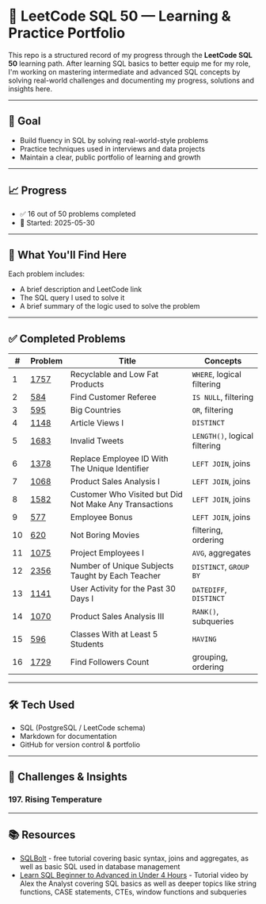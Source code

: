 # 🧠 LeetCode SQL 50 — Learning & Practice Portfolio

This repo is a structured record of my progress through the **LeetCode SQL 50** learning path. After learning SQL basics to better equip me for my role, I'm working on mastering intermediate and advanced SQL concepts by solving real-world challenges and documenting my progress, solutions and insights here.

---

## 🚀 Goal

- Build fluency in SQL by solving real-world-style problems
- Practice techniques used in interviews and data projects
- Maintain a clear, public portfolio of learning and growth

---

## 📈 Progress
- ✅ 16 out of 50 problems completed  
- 📅 Started: 2025-05-30

---

## 📘 What You'll Find Here

Each problem includes:
- A brief description and LeetCode link  
- The SQL query I used to solve it
- A brief summary of the logic used to solve the problem

---

## ✅ Completed Problems

| # | Problem | Title | Concepts |
|---|---|-------|----------|
| 1 | [1757](https://leetcode.com/problems/recyclable-and-low-fat-products/) | Recyclable and Low Fat Products | `WHERE`, logical filtering |
| 2 | [584](https://leetcode.com/problems/find-customer-referee/) | Find Customer Referee | `IS NULL`, filtering |
| 3 | [595](https://leetcode.com/problems/big-countries/description/?envType=study-plan-v2&envId=top-sql-50) | Big Countries | `OR`, filtering |
| 4 | [1148](https://leetcode.com/problems/article-views-i/?envType=study-plan-v2&envId=top-sql-50) | Article Views I | `DISTINCT` |
| 5 | [1683](https://leetcode.com/problems/invalid-tweets/?envType=study-plan-v2&envId=top-sql-50) | Invalid Tweets | `LENGTH()`, logical filtering |
| 6 | [1378](https://leetcode.com/problems/replace-employee-id-with-the-unique-identifier/?envType=study-plan-v2&envId=top-sql-50) | Replace Employee ID With The Unique Identifier | `LEFT JOIN`, joins |
| 7 | [1068](https://leetcode.com/problems/product-sales-analysis-i/?envType=study-plan-v2&envId=top-sql-50) | Product Sales Analysis I | `LEFT JOIN`, joins |
| 8 | [1582](https://leetcode.com/problems/customer-who-visited-but-did-not-make-any-transactions/?envType=study-plan-v2&envId=top-sql-50) | Customer Who Visited but Did Not Make Any Transactions | `LEFT JOIN`, joins |
| 9 | [577](https://leetcode.com/problems/employee-bonus/description/?envType=study-plan-v2&envId=top-sql-50) | Employee Bonus | `LEFT JOIN`, joins |
| 10 | [620](https://leetcode.com/problems/not-boring-movies/description/?envType=study-plan-v2&envId=top-sql-50) | Not Boring Movies | filtering, ordering |
| 11| [1075](https://leetcode.com/problems/project-employees-i/description/?envType=study-plan-v2&envId=top-sql-50) | Project Employees I | `AVG`, aggregates |
| 12 | [2356](https://leetcode.com/problems/number-of-unique-subjects-taught-by-each-teacher/?envType=study-plan-v2&envId=top-sql-50) | Number of Unique Subjects Taught by Each Teacher | `DISTINCT`, `GROUP BY` | 
| 13 | [1141](https://leetcode.com/problems/user-activity-for-the-past-30-days-i/description/?envType=study-plan-v2&envId=top-sql-50) | User Activity for the Past 30 Days I | `DATEDIFF`, `DISTINCT` |
| 14 | [1070](https://leetcode.com/problems/product-sales-analysis-iii/submissions/1663014064/?envType=study-plan-v2&envId=top-sql-50) | Product Sales Analysis III | `RANK()`, subqueries |
| 15 | [596](leetcode.com/problems/classes-with-at-least-5-students/description/?envType=study-plan-v2&envId=top-sql-50) | Classes With at Least 5 Students | `HAVING` |
| 16 | [1729](https://leetcode.com/problems/classes-with-at-least-5-students/description/?envType=study-plan-v2&envId=top-sql-50) | Find Followers Count | grouping, ordering |
---

## 🛠️ Tech Used

- SQL (PostgreSQL / LeetCode schema)  
- Markdown for documentation  
- GitHub for version control & portfolio

---

## 🧠 Challenges & Insights

### 197. Rising Temperature

---

## 📚 Resources

- [SQLBolt](https://sqlbolt.com/) - free tutorial covering basic syntax, joins and aggregates, as well as basic SQL used in database management
- [Learn SQL Beginner to Advanced in Under 4 Hours](https://www.youtube.com/watch?v=OT1RErkfLNQ) - Tutorial video by Alex the Analyst covering SQL basics as well as deeper topics like string functions, CASE statements, CTEs, window functions and subqueries
